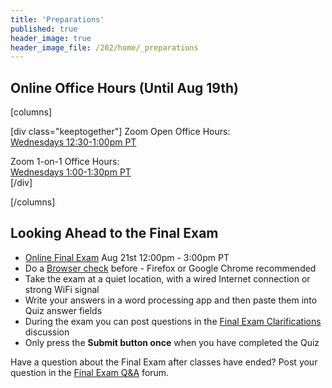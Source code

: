 ```yaml
---
title: 'Preparations'
published: true
header_image: true
header_image_file: /202/home/_preparations
---
```


## Online Office Hours (Until Aug 19th)

[columns]

[div class="keeptogether"]
Zoom Open Office Hours:  
[Wednesdays 12:30-1:00pm PT](https://www2.cs.sfu.ca/CourseCentral/363/paulh/open-office-hours)  

Zoom 1-on-1 Office Hours:  
[Wednesdays 1:00-1:30pm PT](https://www2.cs.sfu.ca/CourseCentral/363/paulh/1-on-1-office-hours/)  
[/div]

[/columns]

## Looking Ahead to the Final Exam

* [Online Final Exam](https://canvas.sfu.ca/courses/53207/quizzes) Aug 21st 12:00pm - 3:00pm PT
* Do a [Browser check](https://www.whatismybrowser.com/) before - Firefox or Google Chrome recommended
* Take the exam at a quiet location, with a wired Internet connection or strong WiFi signal
* Write your answers in a word processing app and then paste them into Quiz answer fields
* During the exam you can post questions in the [Final Exam Clarifications](https://canvas.sfu.ca/courses/53207/discussion_topics/1045560) discussion
* Only press the **Submit button once** when you have completed the Quiz

Have a question about the Final Exam after classes have ended? Post your question in the [Final Exam Q&A](https://canvas.sfu.ca/courses/53207/discussion_topics/1045578) forum.
